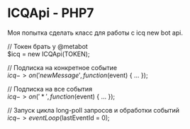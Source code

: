 # ICQApi - PHP7
Моя попытка сделать класс для работы с icq new bot api.

// Токен брать у @metabot  
$icq = new ICQApi(TOKEN);

// Подписка на конкретное событие  
$icq->on('newMessage', function($event) {
    ...
});

// Подписка на все события  
$icq->on('*', function($event) {
    ...
});

// Запуск цикла long-poll запросов и обработки событий  
$icq->eventLoop($lastEventId = 0);
